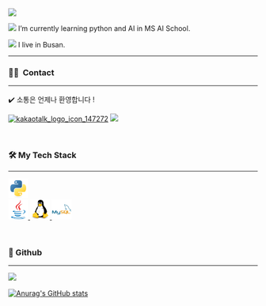 <img src="https://capsule-render.vercel.app/api?type=wave&color=auto&height=300&section=header&text=Hoki%Nam&fontSize=90" align="center" width="1500px"/>


<p><img src="https://raw.githubusercontent.com/iampavangandhi/iampavangandhi/master/gifs/Hi.gif" width="30px"> I’m currently learning python and AI in MS AI School.</p>
<p><img src="https://raw.githubusercontent.com/iampavangandhi/iampavangandhi/master/gifs/Hi.gif" width="30px"> I live in Busan.</p>
<hr>

### 🤝🏻 &nbsp;Contact<hr>
<p>✔️ 소통은 언제나 환영합니다 !</p>

  [![kakaotalk_logo_icon_147272](https://user-images.githubusercontent.com/48282708/196000143-6a76cf14-990f-4c37-8f75-8d64a4ed62a2.png)](https://open.kakao.com/o/sidFV5He)
  <a href="mailto:skaghrl0@gmail.com" target="_blank"><img src="https://img.shields.io/badge/-skaghrl0@gmail.com-D14836?style=flat&logo=Gmail&logoColor=white"/></a>

<br>

<h3>🛠 My Tech Stack</h3><hr>
<!-- <img src="https://img.shields.io/badge/Python-2496ED?style=flat&logo=#3776AB&logoColor=white"/> -->

<a href="https://www.python.org" target="_blank"> <img src="https://raw.githubusercontent.com/devicons/devicon/master/icons/python/python-original.svg" alt="python" width="40" height="40"/> </a><br>
<a href="https://www.java.com" target="_blank"> <img src="https://raw.githubusercontent.com/devicons/devicon/master/icons/java/java-original.svg" alt="java" width="40" height="40"/> </a>
<a href="https://www.linux.org/" target="_blank"> <img src="https://raw.githubusercontent.com/devicons/devicon/master/icons/linux/linux-original.svg" alt="linux" width="40" height="40"/> </a>
<a href="https://www.mysql.com/" target="_blank"> <img src="https://raw.githubusercontent.com/devicons/devicon/master/icons/mysql/mysql-original-wordmark.svg" alt="mysql" width="40" height="40"/> </a>

<br>
<h3>📜 Github</h3><hr>

<img src="https://github-readme-stats.vercel.app/api/top-langs/?username=NamHoKi&layout=compact&hide=python" />

[![Anurag's GitHub stats](https://github-readme-stats.vercel.app/api?username=NamHoKi&show_icons=true&theme=chartreuse-dark)](https://github.com//github-readme-stats)

<br>


<!--
**NamHoKi/NamHoKi** is a ✨ _special_ ✨ repository because its `README.md` (this file) appears on your GitHub profile.

Here are some ideas to get you started:

- 🔭 I’m currently working on ...
- 🌱 I’m currently learning ...
- 👯 I’m looking to collaborate on ...
- 🤔 I’m looking for help with ...
- 💬 Ask me about ...
- 📫 How to reach me: ...
- 😄 Pronouns: ...
- ⚡ Fun fact: ...
-->
